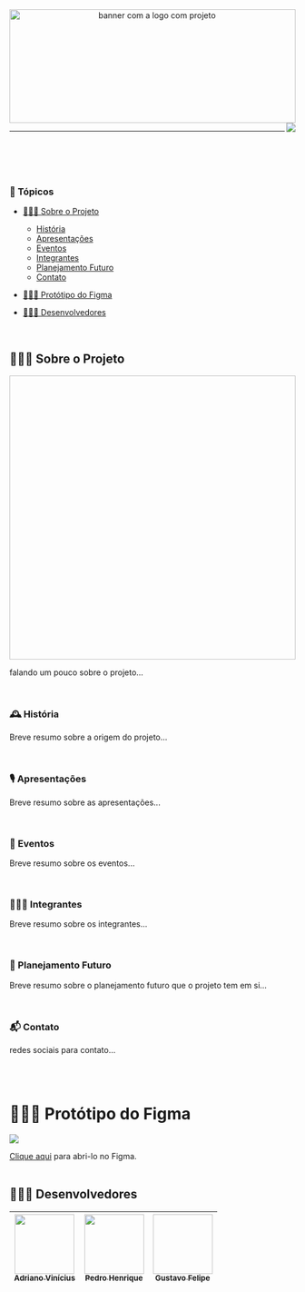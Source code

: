 <header id="cabecario">
  <img Porto Mix height="200px" width="100%" alt="banner com a logo com projeto"/>
  <img src="http://img.shields.io/static/v1?label=STATUS&message=EM%20DESENVOLVIMENTO&color=RED&style=for-the-badge" align="right" >
  <hr>
</header>

<br>

<main>
  <h3 id="topicos">📜 Tópicos</h3>

  - [👨🏾‍🏫 Sobre o Projeto](#sobre-o-projeto)
    - [História](#historia)
    - [Apresentações](#apresentacoes)
    - [Eventos](#eventos)
    - [Integrantes](#integrantes)
    - [Planejamento Futuro](#planejamento-futuro)
    - [Contato](#contato)

  - [👨🏾‍🎨 Protótipo do Figma](#prototipo-figma)

  - [👨🏾‍💻 Desenvolvedores](#equipe)

  <br>

  <h2 id="sobre-o-projeto">👨🏾‍🏫 Sobre o Projeto</h2>
  <img banner height="500px" width="100%">
  <p>
    falando um pouco sobre o projeto...
  </p>

  <br>

  <h3 id="historia">🕰 História</h3>
  <p>
    Breve resumo sobre a origem do projeto...
  </p>
  <br>

<h3 id="apresentacoes">🎙 Apresentações</h3>
  <p>
    Breve resumo sobre as apresentações...
  </p>
  <br>
  
  <h3 id="eventos">📣 Eventos</h3>
  <p>
    Breve resumo sobre os eventos...
  </p>
  <br>
  
  <h3 id="integrantes">👩‍👧‍👦 Integrantes</h3>
  <p>
    Breve resumo sobre os integrantes...
  </p>
  <br>
  
  <h3 id="planejamento-futuro">🎯 Planejamento Futuro</h3>
  <p>
    Breve resumo sobre o planejamento futuro que o projeto tem em si...
  </p>
  <br>
  
  <h3 id="contato">📬 Contato</h3>
  <p>
    redes sociais para contato...
  </p>
  <br><br>
  
  <h1 id="prototipo-figma">👨🏾‍🎨 Protótipo do Figma</h1>
  <img src="https://cdn.discordapp.com/attachments/743927816021737565/1035715750939332638/banner_readme.png">
  
  <a href="https://www.figma.com/proto/0tP1x3ZWl4CebcvS4uf5LW/FitMoment?scaling=scale-down&page-id=0%3A1&node-id=10%3A2&starting-point-node-id=1%3A2">Clique aqui</a>     para abri-lo no Figma.
  <br><br>
  
<footer>
  
  <h2 id="desenvolvedores">👨🏾‍💻 Desenvolvedores</h2>
  
| [<img src="https://avatars.githubusercontent.com/u/83666455?v=4" width="105px" height="105px"><br><sub>Adriano Vinícius</sub>](https://www.linkedin.com/in/adriano-vin%C3%ADcius-bispoda-silva-85293a240/) | [<img src="https://cdn.discordapp.com/attachments/743927816021737565/1033537623379161198/IMG-20221022-WA0041.jpg" width="105px" height="105px"><br><sub>Pedro Henrique</sub>](https://www.linkedin.com/in/pedro-henrique-125a49184/) | [<img foto de gustavo width="105px" height="105px"><br><sub>Gustavo Felipe</sub>](https://www.instagram.com/joaoo_em/) |
|----------|----------|----------|

</footer>
